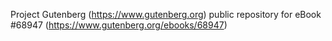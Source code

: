 Project Gutenberg (https://www.gutenberg.org) public repository for eBook #68947 (https://www.gutenberg.org/ebooks/68947)

